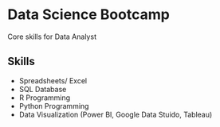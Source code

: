 # Data Science Bootcamp
Core skills for Data Analyst

## Skills
- Spreadsheets/ Excel
- SQL Database
- R Programming
- Python Programming
- Data Visualization (Power BI, Google Data Stuido, Tableau)
